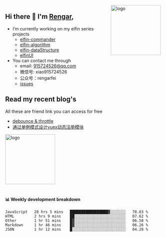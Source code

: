 <img src="https://github-readme-stats.vercel.app/api?username=XyyF&show_icons=true" alt="logo" height="160" align="right" style="margin: 5px; margin-bottom: 20px;" />

## Hi there 👋 I'm [Rengar](https://github.com/XyyF),

- I’m currently working on my elfin series projects
    - [elfin-commander](https://github.com/XyyF/elfin-commander)
    - [elfin-algorithm](https://github.com/XyyF/elfin-algorithm)
    - [elfin-dataStructure](https://github.com/XyyF/elfin-dataStructure)
    - [elfinUI](https://github.com/XyyF/elfinUI)
- You can contact me through
    - email: 915724526@qq.com
    - 微信号: xiao915724526
    - 公众号：rengarfei
    - [issues](https://github.com/XyyF/XyyF/issues)

## Read my recent blog's
All these are friend link you can access for free

- [debounce & throttle](https://juejin.im/post/6864733967833120781)
- [通过单例模式设计vuex动态注册模块](https://juejin.im/post/6855129005851738120)

<img src="https://github-profile-trophy.vercel.app/?username=XyyF&theme=flat&column=7" alt="logo" height="160" align="center" style="margin: auto; margin-bottom: 20px;" />

#### :bar_chart: Weekly development breakdown	

<!--START_SECTION:waka-->
```text
JavaScript   20 hrs 5 mins   █████████████████▓░░░░░░░   70.83 % 
HTML         2 hrs 9 mins    ██░░░░░░░░░░░░░░░░░░░░░░░   07.62 % 
Other        1 hr 51 mins    █▓░░░░░░░░░░░░░░░░░░░░░░░   06.58 % 
Markdown     1 hr 46 mins    █▓░░░░░░░░░░░░░░░░░░░░░░░   06.26 % 
JSON         1 hr 12 mins    █░░░░░░░░░░░░░░░░░░░░░░░░   04.28 % 
```
<!--END_SECTION:waka-->
